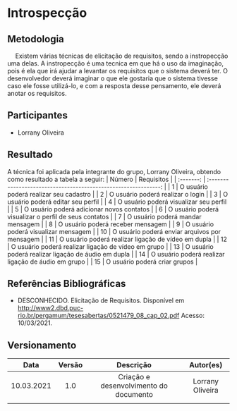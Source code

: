 # Introspecção

## Metodologia

<p>&emsp; Existem várias técnicas de elicitação de requisitos, sendo a instropecção uma delas. A instropecção é uma tecnica em que há o uso da imaginação, pois é ela que irá ajudar a levantar os requisitos que o sistema deverá ter. O desenvolvedor deverá imaginar o que ele gostaria que o sistema tivesse caso ele fosse utilizá-lo, e com a resposta desse pensamento, ele deverá anotar os requisitos. </p>


## Participantes
- Lorrany Oliveira

## Resultado
A técnica foi aplicada pela integrante do grupo, Lorrany Oliveira, obtendo como resultado a tabela a seguir: 
|   Número   |                             Requisitos                          | 
| :-------:  | :-------------------------------------------------------------: | 
|     1      |   O usuário poderá realizar seu cadastro                        |
|     2      |   O usuário poderá realizar o login                             | 
|     3      |   O usuário poderá editar seu perfil                            |
|     4      |   O usuário poderá visualizar seu perfil                        |
|     5      |   O usuário poderá adicionar novos contatos                     | 
|     6      |   O usuário poderá visualizar o perfil de seus contatos         | 
|     7      |   O usuário poderá mandar mensagem                              |
|     8      |   O usuário poderá receber mensagem                             | 
|     9      |   O usuário poderá visualizar mensagem                          |
|     10     |   O usuário poderá enviar arquivos por mensagem                 |
|     11     |   O usuário poderá realizar ligação de vídeo em dupla           |
|     12     |   O usuário poderá realizar ligação de vídeo em grupo           |
|     13     |   O usuário poderá realizar ligação de áudio em dupla           |
|     14     |   O usuário poderá realizar ligação de áudio em grupo           |
|     15     |   O usuário poderá criar grupos                                 |















## Referências Bibliográficas
- DESCONHECIDO. Elicitação de Requisitos. Disponível em <http://www2.dbd.puc-rio.br/pergamum/tesesabertas/0521479_08_cap_02.pdf> Acesso: 10/03/2021.

## Versionamento
|   Data   | Versão |        Descrição        |            Autor(es)           |
| :------: | :----: | :---------------------: | :----------------------------: |
|10.03.2021|   1.0  |Criação e desenvolvimento do documento|Lorrany Oliveira|
|          |        |                         |                                |
